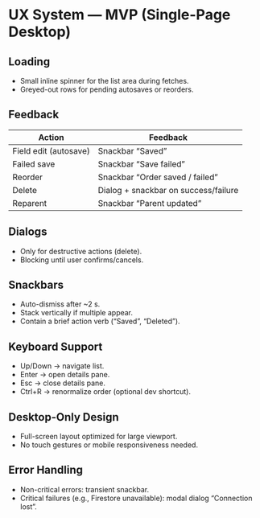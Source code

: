 # UX System — MVP (Single-Page Desktop)

## Loading
- Small inline spinner for the list area during fetches.
- Greyed-out rows for pending autosaves or reorders.

## Feedback
| Action | Feedback |
|--------|-----------|
| Field edit (autosave) | Snackbar “Saved” |
| Failed save | Snackbar “Save failed” |
| Reorder | Snackbar “Order saved / failed” |
| Delete | Dialog + snackbar on success/failure |
| Reparent | Snackbar “Parent updated” |

## Dialogs
- Only for destructive actions (delete).
- Blocking until user confirms/cancels.

## Snackbars
- Auto-dismiss after ~2 s.
- Stack vertically if multiple appear.
- Contain a brief action verb (“Saved”, “Deleted”).

## Keyboard Support
- Up/Down → navigate list.
- Enter → open details pane.
- Esc → close details pane.
- Ctrl+R → renormalize order (optional dev shortcut).

## Desktop-Only Design
- Full-screen layout optimized for large viewport.
- No touch gestures or mobile responsiveness needed.

## Error Handling
- Non-critical errors: transient snackbar.
- Critical failures (e.g., Firestore unavailable): modal dialog “Connection lost”.
